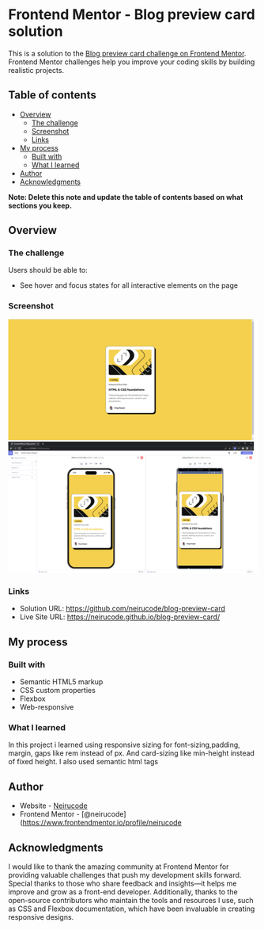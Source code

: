 # Frontend Mentor - Blog preview card solution

This is a solution to the [Blog preview card challenge on Frontend Mentor](https://www.frontendmentor.io/challenges/blog-preview-card-ckPaj01IcS). Frontend Mentor challenges help you improve your coding skills by building realistic projects. 

## Table of contents

- [Overview](#overview)
  - [The challenge](#the-challenge)
  - [Screenshot](#screenshot)
  - [Links](#links)
- [My process](#my-process)
  - [Built with](#built-with)
  - [What I learned](#what-i-learned)
- [Author](#author)
- [Acknowledgments](#acknowledgments)

**Note: Delete this note and update the table of contents based on what sections you keep.**

## Overview

### The challenge

Users should be able to:

- See hover and focus states for all interactive elements on the page

### Screenshot

![](./assets/images/blog-preview-card-desktop.png)
![](./assets/images/blog-preview-card-mobile.png)


### Links

- Solution URL: https://github.com/neirucode/blog-preview-card
- Live Site URL: https://neirucode.github.io/blog-preview-card/

## My process

### Built with

- Semantic HTML5 markup
- CSS custom properties
- Flexbox
- Web-responsive


### What I learned

In this project i learned using responsive sizing for font-sizing,padding, margin, gaps like rem instead of px. And card-sizing like min-height instead of fixed height. I also used semantic html tags


## Author

- Website - [Neirucode](https://neirucode.github.io/portfolio/)
- Frontend Mentor - [@neirucode](https://www.frontendmentor.io/profile/neirucode

## Acknowledgments

I would like to thank the amazing community at Frontend Mentor for providing valuable challenges that push my development skills forward. Special thanks to those who share feedback and insights—it helps me improve and grow as a front-end developer. Additionally, thanks to the open-source contributors who maintain the tools and resources I use, such as CSS and Flexbox documentation, which have been invaluable in creating responsive designs.

